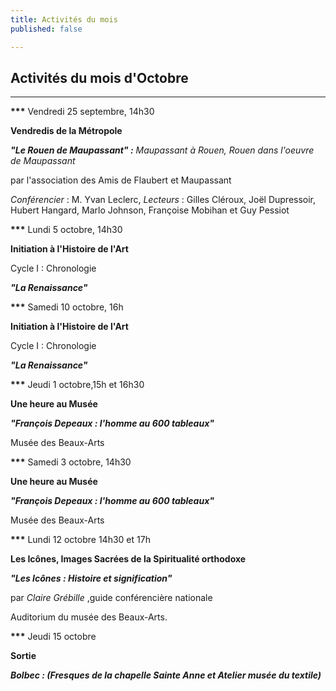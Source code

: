 ```yaml
---
title: Activités du mois
published: false

---
```

## Activités du mois d'Octobre

***

__***__ Vendredi 25 septembre, 14h30

**Vendredis de la Métropole**

**_"Le Rouen de Maupassant" :_** _Maupassant à Rouen, Rouen dans l'oeuvre de Maupassant_

par l'association des Amis de Flaubert et Maupassant

_Conférencier_ : M. Yvan Leclerc, _Lecteurs_ : Gilles Cléroux, Joël Dupressoir, Hubert Hangard, Marlo Johnson, Françoise Mobihan et Guy Pessiot

__***__ Lundi 5 octobre, 14h30

**Initiation à l'Histoire de l'Art**

Cycle I : Chronologie

**_"La Renaissance"_**

__***__ Samedi 10 octobre, 16h

**Initiation à l'Histoire de l'Art**

Cycle I : Chronologie

**_"La Renaissance"_**

__***__ Jeudi 1 octobre,15h et 16h30

**Une heure au Musée**

**_"François Depeaux : l'homme au 600 tableaux"_**

Musée des Beaux-Arts

__***__ Samedi 3 octobre, 14h30

**Une heure au Musée**

**_"François Depeaux : l'homme au 600 tableaux"_**

Musée des Beaux-Arts

__***__ Lundi 12 octobre 14h30 et 17h

**Les Icônes, Images Sacrées de la Spiritualité orthodoxe**

**_"Les Icônes : Histoire et signification"_**

par _Claire Grébille_ ,guide conférencière nationale

Auditorium du musée des Beaux-Arts.

__***__ Jeudi 15 octobre

**Sortie**

**_Bolbec : (Fresques de la chapelle Sainte Anne et Atelier musée du textile)_**